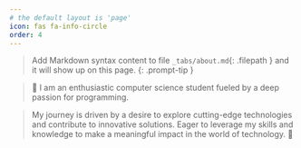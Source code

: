 ```yaml
---
# the default layout is 'page'
icon: fas fa-info-circle
order: 4
---
```


> Add Markdown syntax content to file `_tabs/about.md`{: .filepath } and it will show up on this page.
{: .prompt-tip }

> 🌊 I am an enthusiastic computer science student fueled by a deep passion for programming.

> My journey is driven by a desire to explore cutting-edge technologies and contribute to innovative solutions. Eager to leverage my skills and knowledge to make a meaningful impact in the world of technology. 🌊